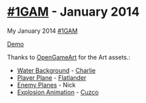 [#1GAM](http://onegameamonth.com/) - January 2014
=====================

My January 2014 [#1GAM](http://onegameamonth.com/)

[Demo](http://jaredhall05.github.io/onegameamonth-january-2014/)

Thanks to [OpenGameArt](http://opengameart.org/) for the Art assets.:
- [Water Background](http://opengameart.org/content/cartoon-waves-animated) - [Charlie](http://opengameart.org/users/charlie)
- [Player Plane](http://opengameart.org/content/airplane) - [Flatlander](http://opengameart.org/users/flatlander)
- [Enemy Planes](http://opengameart.org/content/fighter-planes-ww2-theme) - Nick
- [Explosion Animation](http://opengameart.org/content/explosion) - [Cuzco](http://opengameart.org/users/cuzco)